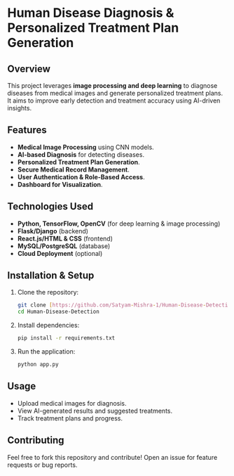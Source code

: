 # Human Disease Diagnosis & Personalized Treatment Plan Generation

## Overview
This project leverages **image processing and deep learning** to diagnose diseases from medical images and generate personalized treatment plans. It aims to improve early detection and treatment accuracy using AI-driven insights.

## Features
- **Medical Image Processing** using CNN models.
- **AI-based Diagnosis** for detecting diseases.
- **Personalized Treatment Plan Generation**.
- **Secure Medical Record Management**.
- **User Authentication & Role-Based Access**.
- **Dashboard for Visualization**.

## Technologies Used
- **Python, TensorFlow, OpenCV** (for deep learning & image processing)
- **Flask/Django** (backend)
- **React.js/HTML & CSS** (frontend)
- **MySQL/PostgreSQL** (database)
- **Cloud Deployment** (optional)

## Installation & Setup
1. Clone the repository:
   ```sh
   git clone [https://github.com/Satyam-Mishra-1/Human-Disease-Detection]
   cd Human-Disease-Detection
   ```
2. Install dependencies:
   ```sh
   pip install -r requirements.txt
   ```
3. Run the application:
   ```sh
   python app.py
   ```

## Usage
- Upload medical images for diagnosis.
- View AI-generated results and suggested treatments.
- Track treatment plans and progress.

## Contributing
Feel free to fork this repository and contribute! Open an issue for feature requests or bug reports.

